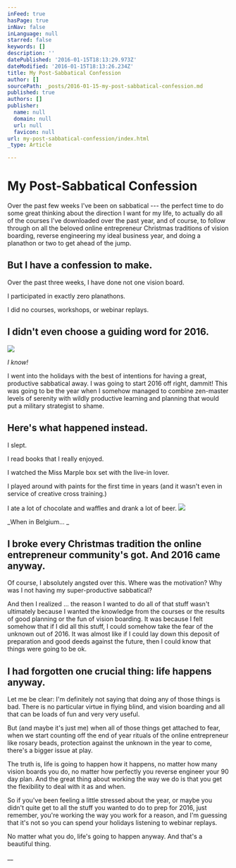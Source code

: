 ```yaml
---
inFeed: true
hasPage: true
inNav: false
inLanguage: null
starred: false
keywords: []
description: ''
datePublished: '2016-01-15T18:13:29.973Z'
dateModified: '2016-01-15T18:13:26.234Z'
title: My Post-Sabbatical Confession
author: []
sourcePath: _posts/2016-01-15-my-post-sabbatical-confession.md
published: true
authors: []
publisher:
  name: null
  domain: null
  url: null
  favicon: null
url: my-post-sabbatical-confession/index.html
_type: Article

---
```

# My Post-Sabbatical Confession

Over the past few weeks I've been on sabbatical --- the perfect time to do some great thinking about the direction I want for my life, to actually do all of the courses I've downloaded over the past year, and of course, to follow through on all the beloved online entrepreneur Christmas traditions of vision boarding, reverse engineering my ideal business year, and doing a planathon or two to get ahead of the jump.

## But I have a confession to make. 

Over the past three weeks, I have done not one vision board. 

I participated in exactly zero planathons. 

I did no courses, workshops, or webinar replays.

## I didn't even choose a guiding word for 2016\.
![](https://the-grid-user-content.s3-us-west-2.amazonaws.com/eec91ed7-bec9-4401-b591-eb0be4844fd2.jpg)

_I know!_

I went into the holidays with the best of intentions for having a great, productive sabbatical away. I was going to start 2016 off right, dammit! This was going to be the year when I somehow managed to combine zen-master levels of serenity with wildly productive learning and planning that would put a military strategist to shame. 

## Here's what happened instead. 

I slept. 

I read books that I really enjoyed. 

I watched the Miss Marple box set with the live-in lover. 

I played around with paints for the first time in years (and it wasn't even in service of creative cross training.) 

I ate a lot of chocolate and waffles and drank a lot of beer.
![](https://the-grid-user-content.s3-us-west-2.amazonaws.com/4bb54722-31c6-47db-97c2-f7c488bff170.jpg)

_When in Belgium... _

## I broke every Christmas tradition the online entrepreneur community's got. And 2016 came anyway. 

Of course, I absolutely angsted over this. Where was the motivation? Why was I not having my super-productive sabbatical? 

And then I realized ... the reason I wanted to do all of that stuff wasn't ultimately because I wanted the knowledge from the courses or the results of good planning or the fun of vision boarding. It was because I felt somehow that if I did all this stuff, I could somehow take the fear of the unknown out of 2016\. It was almost like if I could lay down this deposit of preparation and good deeds against the future, then I could know that things were going to be ok. 

## I had forgotten one crucial thing: life happens anyway. 

Let me be clear: I'm definitely not saying that doing any of those things is bad. There is no particular virtue in flying blind, and vision boarding and all that can be loads of fun and very very useful. 

But (and maybe it's just me) when all of those things get attached to fear, when we start counting off the end of year rituals of the online entrepreneur like rosary beads, protection against the unknown in the year to come, there's a bigger issue at play. 

The truth is, life is going to happen how it happens, no matter how many vision boards you do, no matter how perfectly you reverse engineer your 90 day plan. And the great thing about working the way we do is that you get the flexibility to deal with it as and when. 

So if you've been feeling a little stressed about the year, or maybe you didn't quite get to all the stuff you wanted to do to prep for 2016, just remember, you're working the way you work for a reason, and I'm guessing that it's not so you can spend your holidays listening to webinar replays. 

No matter what you do, life's going to happen anyway. And that's a beautiful thing.

__